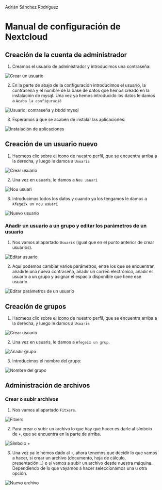 Adrián Sánchez Rodríguez

# Manual de configuración de Nextcloud

## Creación de la cuenta de administrador

1. Creamos el usuario de administrador y introducimos una contraseña:

![Crear un usuario](imagenes/crearusuario.png)

2. En la parte de abajo de la configuración introducimos el usuario, la contraseña y el nombre de la base de datos que hemos creado en la instalación de mysql. Una vez ya hemos introducido los datos le damos a `Acaba la configuració`

![Usuario, contraseña y bbdd mysql](imagenes/usuariomysql.png)

3. Esperamos a que se acaben de instalar las aplicaciones:

![Instalación de aplicaciones](imagenes/instalacionaplicaciones.png)

## Creación de un usuario nuevo

1. Hacmeos clic sobre el icono de nuestro perfil, que se encuentra arriba a la derecha, y luego le damos a `Usuaris`

  ![Crear usuario](imagenes/crearusuarionc.png)

2. Una vez en usuaris, le damos a `Nou usuari`

![Nou usuari](imagenes/usuarionextcloud.png)

3. Introducimos todos los datos y cuando ya los tengamos le damos a `Afegeix un nou usuari`

![Nuevo usuario](imagenes/newuser.png)

### Añadir un usuario a un grupo y editar los parámetros de un usuario

1. Nos vamos al apartado `Usuaris` (igual que en el punto anterior de crear usuarios).

![Editar usuario](imagenes/editarusuario.jpg)

2. Aquí podemos cambiar varios parámetros, entre los que se encuentran añadirle una nueva contraseña, añadir un correo electrónico, añadir el usuario a un grupo y asignar el espacio disponible que tiene ese usuario.

![Editar parámetros de un usuario](imagenes/editarparametrosusuario.jpg)

## Creación de grupos

1. Hacmeos clic sobre el icono de nuestro perfil, que se encuentra arriba a la derecha, y luego le damos a `Usuaris`

  ![Crear usuario](imagenes/crearusuarionc.png)

2. Una vez en usuaris, le damos a `Afegeix un grup`.

![Añadir grupo](imagenes/añadirgrupo.png)

3. Introducimos el nombre del grupo:

![Nombre del grupo](imagenes/grupo1.png)

## Administración de archivos
### Crear o subir archivos
1. Nos vamos al apartado `Fitxers`.

![Fitxers](imagenes/fitxers.png)

2. Para crear o subir un archivo lo que hay que hacer es darle al símbolo de `+`, que se encuentra en la parte de arriba.

![Símbolo +](imagenes/+.png)

3. Una vez ya le hemos dado al `+`, ahora tenemos que decidir lo que vamos a hacer, si crear un archivo (documento, hoja de cálculo, presentación...) o si vamos a subir un archivo desde nuestra máquina. Dependiendo de lo que vayamos a hacer seleccionamos una u otra opción.

  ![Nuevo archivo](imagenes/nuevoarchivo.png)
